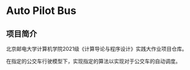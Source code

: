 # Auto Pilot Bus

## 项目简介

北京邮电大学计算机学院2021级《计算导论与程序设计》实践大作业项目仓库。

在指定的公交车行驶模型下，实现指定的算法以实现对于公交车的自动调度。

